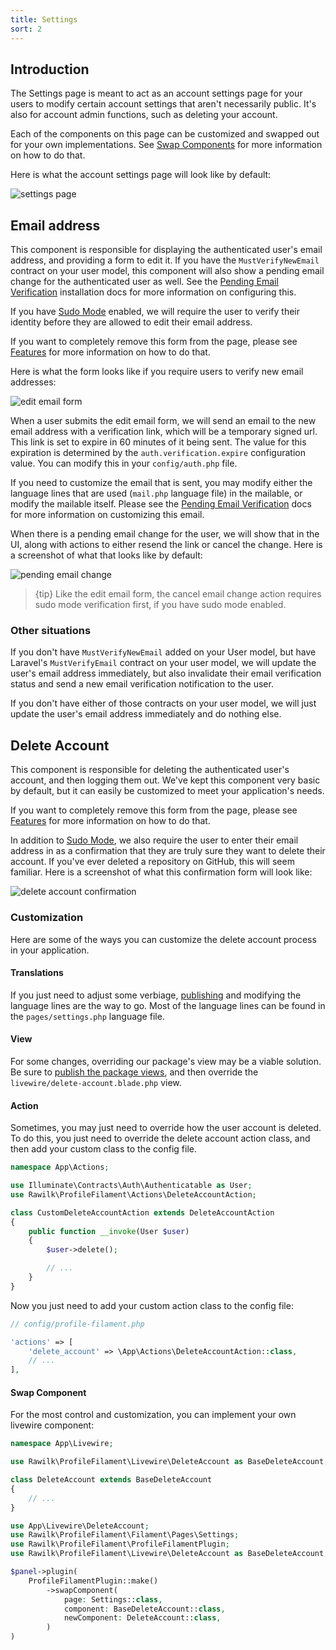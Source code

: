 ```yaml
---
title: Settings
sort: 2
---
```


## Introduction

The Settings page is meant to act as an account settings page for your users to modify certain account settings that aren't necessarily public. It's also for account admin functions, such as deleting your account.

Each of the components on this page can be customized and swapped out for your own implementations. See [Swap Components](/docs/profile-filament-plugin/{version}/customizations/page-customization#user-content-swap-components) for more information on how to do that.

Here is what the account settings page will look like by default:

![settings page](https://github.com/rawilk/profile-filament-plugin/blob/main/assets/images/settings-page.png?raw=true)

## Email address

This component is responsible for displaying the authenticated user's email address, and providing a form to edit it. If you have the `MustVerifyNewEmail` contract on your user model, this component will also show a pending email change for the authenticated user as well. See the [Pending Email Verification](/docs/profile-filament-plugin/{version}/installation#user-content-pending-email-verification) installation docs for more information on configuring this.

If you have [Sudo Mode](/docs/profile-filament-plugin/{version}/advanced-usage/sudo-mode) enabled, we will require the user to verify their identity before they are allowed to edit their email address.

If you want to completely remove this form from the page, please see [Features](/docs/profile-filament-plugin/{version}/customizations/features#user-content-update-email) for more information on how to do that.

Here is what the form looks like if you require users to verify new email addresses:

![edit email form](https://github.com/rawilk/profile-filament-plugin/blob/main/assets/images/edit-email-form.png?raw=true)

When a user submits the edit email form, we will send an email to the new email address with a verification link, which will be a temporary signed url. This link is set to expire in 60 minutes of it being sent. The value for this expiration is determined by the `auth.verification.expire` configuration value. You can modify this in your `config/auth.php` file.

If you need to customize the email that is sent, you may modify either the language lines that are used (`mail.php` language file) in the mailable, or modify the mailable itself. Please see the [Pending Email Verification](/docs/profile-filament-plugin/{version}/advanced-usage/mailables#user-content-pending-email-verification) docs for more information on customizing this email.

When there is a pending email change for the user, we will show that in the UI, along with actions to either resend the link or cancel the change. Here is a screenshot of what that looks like by default:

![pending email change](https://github.com/rawilk/profile-filament-plugin/blob/main/assets/images/pending-email-change.png?raw=true)

> {tip} Like the edit email form, the cancel email change action requires sudo mode verification first, if you have sudo mode enabled.

### Other situations

If you don't have `MustVerifyNewEmail` added on your User model, but have Laravel's `MustVerifyEmail` contract on your user model, we will update the user's email address immediately, but also invalidate their email verification status and send a new email verification notification to the user.

If you don't have either of those contracts on your user model, we will just update the user's email address immediately and do nothing else.

## Delete Account

This component is responsible for deleting the authenticated user's account, and then logging them out. We've kept this component very basic by default, but it can easily be customized to meet your application's needs.

If you want to completely remove this form from the page, please see [Features](/docs/profile-filament-plugin/{version}/customizations/features#user-content-delete-account) for more information on how to do that.

In addition to [Sudo Mode](/docs/profile-filament-plugin/{version}/advanced-usage/sudo-mode), we also require the user to enter their email address in as a confirmation that they are truly sure they want to delete their account. If you've ever deleted a repository on GitHub, this will seem familiar. Here is a screenshot of what this confirmation form will look like:

![delete account confirmation](https://github.com/rawilk/profile-filament-plugin/blob/main/assets/images/delete-account-confirm.png?raw=true)

### Customization

Here are some of the ways you can customize the delete account process in your application.

#### Translations

If you just need to adjust some verbiage, [publishing](/docs/profile-filament-plugin/{version}/installation#user-content-translations) and modifying the language lines are the way to go. Most of the language lines can be found in the `pages/settings.php` language file.

#### View

For some changes, overriding our package's view may be a viable solution. Be sure to [publish the package views](/docs/profile-filament-plugin/{version}/installation#user-content-views), and then override the `livewire/delete-account.blade.php` view.

#### Action

Sometimes, you may just need to override how the user account is deleted. To do this, you just need to override the delete account action class, and then add your custom class to the config file.

```php
namespace App\Actions;

use Illuminate\Contracts\Auth\Authenticatable as User;
use Rawilk\ProfileFilament\Actions\DeleteAccountAction;

class CustomDeleteAccountAction extends DeleteAccountAction
{
    public function __invoke(User $user)
    {
        $user->delete();

        // ...
    }
}
```

Now you just need to add your custom action class to the config file:

```php
// config/profile-filament.php

'actions' => [
    'delete_account' => \App\Actions\DeleteAccountAction::class,
    // ...
],
```

#### Swap Component

For the most control and customization, you can implement your own livewire component:

```php
namespace App\Livewire;

use Rawilk\ProfileFilament\Livewire\DeleteAccount as BaseDeleteAccount;

class DeleteAccount extends BaseDeleteAccount
{
    // ...
}
```

```php
use App\Livewire\DeleteAccount;
use Rawilk\ProfileFilament\Filament\Pages\Settings;
use Rawilk\ProfileFilament\ProfileFilamentPlugin;
use Rawilk\ProfileFilament\Livewire\DeleteAccount as BaseDeleteAccount;

$panel->plugin(
    ProfileFilamentPlugin::make()
        ->swapComponent(
            page: Settings::class,
            component: BaseDeleteAccount::class,
            newComponent: DeleteAccount::class,
        )
)
```
